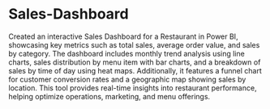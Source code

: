 # Sales-Dashboard
Created an interactive Sales Dashboard for a Restaurant in Power BI, showcasing key metrics such as total sales, average order value, and sales by category. The dashboard includes monthly trend analysis using line charts, sales distribution by menu item with bar charts, and a breakdown of sales by time of day using heat maps. Additionally, it features a funnel chart for customer conversion rates and a geographic map showing sales by location. This tool provides real-time insights into restaurant performance, helping optimize operations, marketing, and menu offerings.

